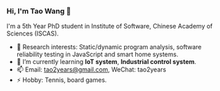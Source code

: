 ### Hi, I'm Tao Wang 👋
I'm a 5th Year PhD student in Institute of Software, Chinese Academy of Sciences (ISCAS). 

- 🔭 Research interests: Static/dynamic program analysis, software reliability testing in JavaScript and smart home systems. 
- 🌱 I’m currently learning **IoT system**, **Industrial control system**.
- 📫 Email: tao2years@gmail.com, WeChat: tao2years
- ⚡ Hobby: Tennis, board games.

